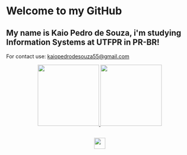 # **Welcome to my GitHub**
## My name is Kaio Pedro de Souza, i'm studying Information Systems at UTFPR in PR-BR!
For contact use: kaiopedrodesouza55@gmail.com

<div align="center">
  
  <a href="https://github.com/KaioPedro1">
  <img height="165em" src="https://github-readme-stats.vercel.app/api?username=KaioPedro1&show_icons=true&theme=dark&include_all_commits=true&count_private=true"/>
  <img height="165em" src="https://github-readme-stats.vercel.app/api/top-langs/?username=KaioPedro1&layout=compact&langs_count=7&theme=dark"/>
</div>

##

<div align="center"> 
  <a href="https://www.linkedin.com/in/kaiopedro1/" target="_blank"><img height="30" src="https://cdn-icons-png.flaticon.com/512/174/174857.png" target="_blank"></a>  
</div>
